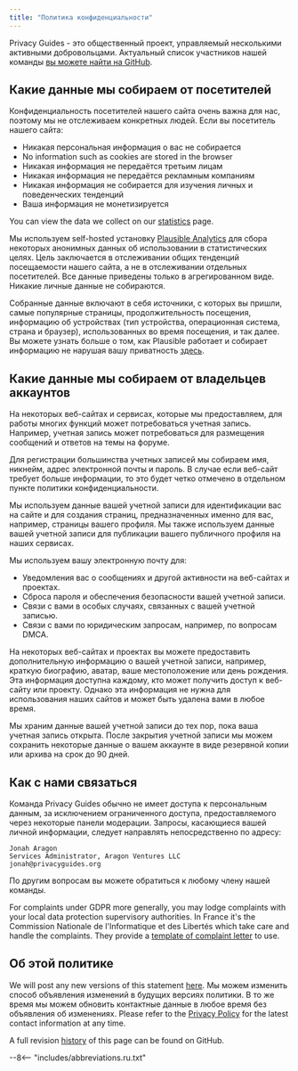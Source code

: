 ```yaml
---
title: "Политика конфиденциальности"
---
```


Privacy Guides - это общественный проект, управляемый несколькими активными добровольцами. Актуальный список участников нашей команды [вы можете найти на GitHub](https://github.com/orgs/privacyguides/people).

## Какие данные мы собираем от посетителей

Конфиденциальность посетителей нашего сайта очень важна для нас, поэтому мы не отслеживаем конкретных людей. Если вы посетитель нашего сайта:

- Никакая персональная информация о вас не собирается
- No information such as cookies are stored in the browser
- Никакая информация не передаётся третьим лицам
- Никакая информация не передаётся рекламным компаниям
- Никакая информация не собирается для изучения личных и поведенческих тенденций
- Ваша информация не монетизируется

You can view the data we collect on our [statistics](statistics.md) page.

Мы используем self-hosted установку [Plausible Analytics](https://plausible.io) для сбора некоторых анонимных данных об использовании в статистических целях. Цель заключается в отслеживании общих тенденций посещаемости нашего сайта, а не в отслеживании отдельных посетителей. Все данные приведены только в агрегированном виде. Никакие личные данные не собираются.

Собранные данные включают в себя источники, с которых вы пришли, самые популярные страницы, продолжительность посещения, информацию об устройствах (тип устройства, операционная система, страна и браузер), использованных во время посещения, и так далее. Вы можете узнать больше о том, как Plausible работает и собирает информацию не нарушая вашу приватность [здесь](https://plausible.io/data-policy).

## Какие данные мы собираем от владельцев аккаунтов

На некоторых веб-сайтах и сервисах, которые мы предоставляем, для работы многих функций может потребоваться учетная запись. Например, учетная запись может потребоваться для размещения сообщений и ответов на темы на форуме.

Для регистрации большинства учетных записей мы собираем имя, никнейм, адрес электронной почты и пароль. В случае если веб-сайт требует больше информации, то это будет четко отмечено в отдельном пункте политики конфиденциальности.

Мы используем данные вашей учетной записи для идентификации вас на сайте и для создания страниц, предназначенных именно для вас, например, страницы вашего профиля. Мы также используем данные вашей учетной записи для публикации вашего публичного профиля на наших сервисах.

Мы используем вашу электронную почту для:

- Уведомления вас о сообщениях и другой активности на веб-сайтах и проектах.
- Сброса пароля и обеспечения безопасности вашей учетной записи.
- Связи с вами в особых случаях, связанных с вашей учетной записью.
- Связи с вами по юридическим запросам, например, по вопросам DMCA.

На некоторых веб-сайтах и проектах вы можете предоставить дополнительную информацию о вашей учетной записи, например, краткую биографию, аватар, ваше местоположение или день рождения. Эта информация доступна каждому, кто может получить доступ к веб-сайту или проекту. Однако эта информация не нужна для использования наших сайтов и может быть удалена вами в любое время.

Мы храним данные вашей учетной записи до тех пор, пока ваша учетная запись открыта. После закрытия учетной записи мы можем сохранить некоторые данные о вашем аккаунте в виде резервной копии или архива на срок до 90 дней.

## Как с нами связаться

Команда Privacy Guides обычно не имеет доступа к персональным данным, за исключением ограниченного доступа, предоставляемого через некоторые панели модерации. Запросы, касающиеся вашей личной информации, следует направлять непосредственно по адресу:

```text
Jonah Aragon
Services Administrator, Aragon Ventures LLC
jonah@privacyguides.org
```

По другим вопросам вы можете обратиться к любому члену нашей команды.

For complaints under GDPR more generally, you may lodge complaints with your local data protection supervisory authorities. In France it's the Commission Nationale de l'Informatique et des Libertés which take care and handle the complaints. They provide a [template of complaint letter](https://www.cnil.fr/en/plaintes) to use.

## Об этой политике

We will post any new versions of this statement [here](privacy-policy.md). Мы можем изменить способ объявления изменений в будущих версиях политики. В то же время мы можем обновить контактные данные в любое время без объявления об изменениях. Please refer to the [Privacy Policy](privacy-policy.md) for the latest contact information at any time.

A full revision [history](https://github.com/privacyguides/privacyguides.org/commits/main/docs/about/privacy-policy.md) of this page can be found on GitHub.

--8<-- "includes/abbreviations.ru.txt"
